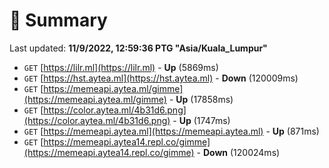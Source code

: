 # 📖 Summary
Last updated: **11/9/2022, 12:59:36 PTG "Asia/Kuala_Lumpur"**

- `GET` [https://lilr.ml](https://lilr.ml) - **Up** (5869ms)
- `GET` [https://hst.aytea.ml](https://hst.aytea.ml) - **Down** (120009ms)
- `GET` [https://memeapi.aytea.ml/gimme](https://memeapi.aytea.ml/gimme) - **Up** (17858ms)
- `GET` [https://color.aytea.ml/4b31d6.png](https://color.aytea.ml/4b31d6.png) - **Up** (1747ms)
- `GET` [https://memeapi.aytea.ml](https://memeapi.aytea.ml) - **Up** (871ms)
- `GET` [https://memeapi.aytea14.repl.co/gimme](https://memeapi.aytea14.repl.co/gimme) - **Down** (120024ms)
